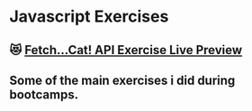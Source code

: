 # Javascript Exercises
## 😻 [Fetch...Cat! API Exercise Live Preview]( https://lucasgarciadev22.github.io/fetchCatAPI/)
## Some of the main exercises i did during bootcamps.
